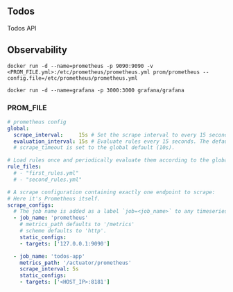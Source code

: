 ## Todos

Todos API

## Observability

```docker run -d --name=prometheus -p 9090:9090 -v <PROM_FILE.yml>:/etc/prometheus/prometheus.yml prom/prometheus --config.file=/etc/prometheus/prometheus.yml```

```docker run -d --name=grafana -p 3000:3000 grafana/grafana```

### PROM_FILE

```yaml
# prometheus config
global:
  scrape_interval:     15s # Set the scrape interval to every 15 seconds. Default is every 1 minute.
  evaluation_interval: 15s # Evaluate rules every 15 seconds. The default is every 1 minute.
  # scrape_timeout is set to the global default (10s).

# Load rules once and periodically evaluate them according to the global 'evaluation_interval'.
rule_files:
  # - "first_rules.yml"
  # - "second_rules.yml"

# A scrape configuration containing exactly one endpoint to scrape:
# Here it's Prometheus itself.
scrape_configs:
  # The job name is added as a label `job=<job_name>` to any timeseries scraped from this config.
  - job_name: 'prometheus'
    # metrics_path defaults to '/metrics'
    # scheme defaults to 'http'.
    static_configs:
    - targets: ['127.0.0.1:9090']

  - job_name: 'todos-app'
    metrics_path: '/actuator/prometheus'
    scrape_interval: 5s
    static_configs:
    - targets: ['<HOST_IP>:8181']
```

